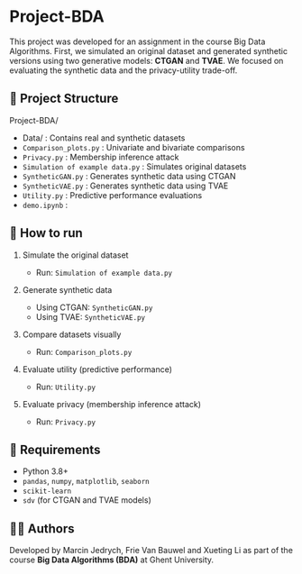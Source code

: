 # Project-BDA


This project was developed for an assignment in the course Big Data Algorithms. First, we simulated an original dataset and generated synthetic versions using two generative models: **CTGAN** and **TVAE**. We focused on evaluating the synthetic data and the privacy-utility trade-off. 

## 📂 Project Structure

Project-BDA/
- Data/                         :  Contains real and synthetic datasets
- `Comparison_plots.py`           :  Univariate and bivariate comparisons
- `Privacy.py`                    :  Membership inference attack
- `Simulation of example data.py` : Simulates original datasets
- `SyntheticGAN.py`               : Generates synthetic data using CTGAN
- `SyntheticVAE.py`               : Generates synthetic data using TVAE
- `Utility.py`                    : Predictive performance evaluations
- `demo.ipynb`                    : 

## 🚀 How to run

1. Simulate the original dataset
    - Run: `Simulation of example data.py`

2. Generate synthetic data
    - Using CTGAN: `SyntheticGAN.py`
    - Using TVAE: `SyntheticVAE.py`

3. Compare datasets visually
    - Run: `Comparison_plots.py`

4. Evaluate utility (predictive performance)
    - Run: `Utility.py`

5. Evaluate privacy (membership inference attack)
   - Run: `Privacy.py`

## 🔧 Requirements

- Python 3.8+
- `pandas`, `numpy`, `matplotlib`, `seaborn`
- `scikit-learn`
- `sdv` (for CTGAN and TVAE models)

## 👩‍💻 Authors

Developed by Marcin Jedrych, Frie Van Bauwel and Xueting Li as part of the course **Big Data Algorithms (BDA)** at Ghent University.  
